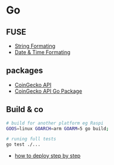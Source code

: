 # Go

## FUSE

* [String Formating](https://pkg.go.dev/fmt)
* [Date & Time Formating](https://pkg.go.dev/time#Time.Format)

## packages

* [CoinGecko API](https://www.coingecko.com/en/api)
* [CoinGecko API Go Package](https://github.com/superoo7/go-gecko)

## Build & co

```bash
# build for another platform eg Raspi
GOOS=linux GOARCH=arm GOARM=5 go build;

# runing full tests
go test ./...

```

- [how to deploy step by step](https://codesahara.com/blog/how-to-deploy-golang-to-production-step-by-step/)
